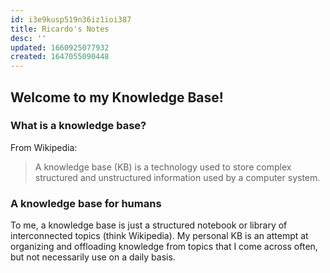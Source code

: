 ```yaml
---
id: i3e9kusp519n36iz1ioi387
title: Ricardo's Notes
desc: ''
updated: 1660925077932
created: 1647055090448
---
```


## Welcome to my Knowledge Base!

### What is a knowledge base?

From Wikipedia:
>A knowledge base (KB) is a technology used to store complex structured and unstructured information used by a computer system.

### A knowledge base for humans

To me, a knowledge base is just a structured notebook or library of interconnected topics (think Wikipedia). My personal KB is an attempt at organizing and offloading knowledge from topics that I come across often, but not necessarily use on a daily basis.